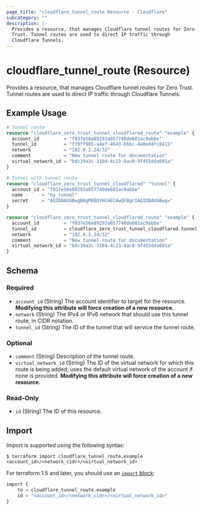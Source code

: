 ```yaml
---
page_title: "cloudflare_tunnel_route Resource - Cloudflare"
subcategory: ""
description: |-
  Provides a resource, that manages Cloudflare tunnel routes for Zero
  Trust. Tunnel routes are used to direct IP traffic through
  Cloudflare Tunnels.
---
```


# cloudflare_tunnel_route (Resource)

Provides a resource, that manages Cloudflare tunnel routes for Zero
Trust. Tunnel routes are used to direct IP traffic through
Cloudflare Tunnels.

## Example Usage

```terraform
# Tunnel route
resource "cloudflare_zero_trust_tunnel_cloudflared_route" "example" {
  account_id         = "f037e56e89293a057740de681ac9abbe"
  tunnel_id          = "f70ff985-a4ef-4643-bbbc-4a0ed4fc8415"
  network            = "192.0.2.24/32"
  comment            = "New tunnel route for documentation"
  virtual_network_id = "bdc39a3c-3104-4c23-8ac0-9f455dda691a"
}

# Tunnel with tunnel route
resource "cloudflare_zero_trust_tunnel_cloudflared" "tunnel" {
  account_id = "f037e56e89293a057740de681ac9abbe"
  name       = "my_tunnel"
  secret     = "AQIDBAUGBwgBAgMEBQYHCAECAwQFBgcIAQIDBAUGBwg="
}

resource "cloudflare_zero_trust_tunnel_cloudflared_route" "example" {
  account_id         = "f037e56e89293a057740de681ac9abbe"
  tunnel_id          = cloudflare_zero_trust_tunnel_cloudflared.tunnel.id
  network            = "192.0.2.24/32"
  comment            = "New tunnel route for documentation"
  virtual_network_id = "bdc39a3c-3104-4c23-8ac0-9f455dda691a"
}
```
<!-- schema generated by tfplugindocs -->
## Schema

### Required

- `account_id` (String) The account identifier to target for the resource. **Modifying this attribute will force creation of a new resource.**
- `network` (String) The IPv4 or IPv6 network that should use this tunnel route, in CIDR notation.
- `tunnel_id` (String) The ID of the tunnel that will service the tunnel route.

### Optional

- `comment` (String) Description of the tunnel route.
- `virtual_network_id` (String) The ID of the virtual network for which this route is being added; uses the default virtual network of the account if none is provided. **Modifying this attribute will force creation of a new resource.**

### Read-Only

- `id` (String) The ID of this resource.

## Import

Import is supported using the following syntax:

```shell
$ terraform import cloudflare_tunnel_route.example <account_id>/<network_cidr>/<virtual_network_id>
```

For terraform 1.5 and later, you should use an [`import` block](https://developer.hashicorp.com/terraform/language/import):
```terraform
import {
    to = cloudflare_tunnel_route.example
    id = "<account_id>/<network_cidr>/<virtual_network_id>"
}
```

